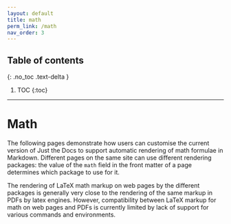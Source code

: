 ```yaml
---
layout: default
title: math
perm_link: /math
nav_order: 3
---
```


## Table of contents
{: .no_toc .text-delta }
1. TOC
{:toc}

---
# Math

The following pages demonstrate how users can customise the current version of Just the Docs to support automatic rendering of math formulae in Markdown.
Different pages on the same site can use different rendering packages:
the value of the `math` field in the front matter of a page determines which package to use for it.

The rendering of LaTeX math markup on web pages by the different packages is generally very close to the rendering of the same markup in PDFs by latex engines.
However, compatibility between LaTeX markup for math on web pages and PDFs is currently limited by lack of support for various commands and environments.
